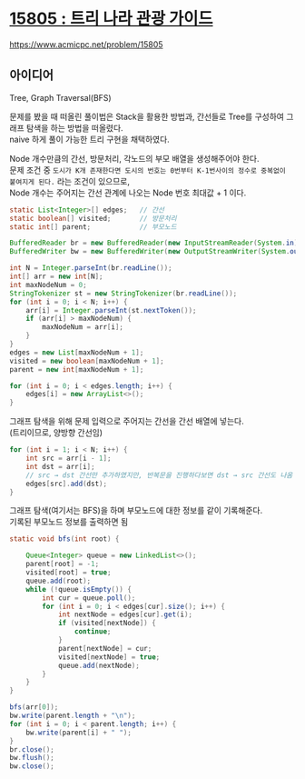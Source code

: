 # [15805 : 트리 나라 관광 가이드](https://www.acmicpc.net/problem/15805)
https://www.acmicpc.net/problem/15805

## 아이디어
Tree, Graph Traversal(BFS)

문제를 봤을 때 떠올린 풀이법은 Stack을 활용한 방법과, 간선들로 Tree를 구성하여 그래프 탐색을 하는 방법을 떠올렸다.  
naive 하게 풀이 가능한 트리 구현을 채택하였다.

Node 개수만큼의 간선, 방문처리, 각노드의 부모 배열을 생성해주어야 한다.  
문제 조건 중 `도시가 K개 존재한다면 도시의 번호는 0번부터 K-1번사이의 정수로 중복없이 붙여지게 된다.` 라는 조건이 있으므로,  
Node 개수는 주어지는 간선 관계에 나오는 Node 번호 최대값 + 1 이다.
```java
static List<Integer>[] edges;   // 간선
static boolean[] visited;       // 방문처리
static int[] parent;            // 부모노드

BufferedReader br = new BufferedReader(new InputStreamReader(System.in));
BufferedWriter bw = new BufferedWriter(new OutputStreamWriter(System.out));

int N = Integer.parseInt(br.readLine());
int[] arr = new int[N];
int maxNodeNum = 0;
StringTokenizer st = new StringTokenizer(br.readLine());
for (int i = 0; i < N; i++) {
    arr[i] = Integer.parseInt(st.nextToken());
    if (arr[i] > maxNodeNum) {
        maxNodeNum = arr[i];
    }
}
edges = new List[maxNodeNum + 1];
visited = new boolean[maxNodeNum + 1];
parent = new int[maxNodeNum + 1];

for (int i = 0; i < edges.length; i++) {
    edges[i] = new ArrayList<>();
}
```

그래프 탐색을 위해 문제 입력으로 주어지는 간선을 간선 배열에 넣는다.  
(트리이므로, 양방향 간선임)
```java
for (int i = 1; i < N; i++) {
    int src = arr[i - 1];
    int dst = arr[i];
    // src → dst 간선만 추가하였지만, 반복문을 진행하다보면 dst → src 간선도 나옴
    edges[src].add(dst);
}
```

그래프 탐색(여기서는 BFS)을 하며 부모노드에 대한 정보를 같이 기록해준다.  
기록된 부모노드 정보를 출력하면 됨
```java
static void bfs(int root) {

    Queue<Integer> queue = new LinkedList<>();
    parent[root] = -1;
    visited[root] = true;
    queue.add(root);
    while (!queue.isEmpty()) {
        int cur = queue.poll();
        for (int i = 0; i < edges[cur].size(); i++) {
            int nextNode = edges[cur].get(i);
            if (visited[nextNode]) {
                continue;
            }
            parent[nextNode] = cur;
            visited[nextNode] = true;
            queue.add(nextNode);
        }
    }
}

bfs(arr[0]);
bw.write(parent.length + "\n");
for (int i = 0; i < parent.length; i++) {
    bw.write(parent[i] + " ");
}
br.close();
bw.flush();
bw.close();
```